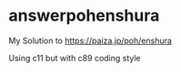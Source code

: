# answerpohenshura
My Solution to https://paiza.jp/poh/enshura

Using c11 but with c89 coding style
